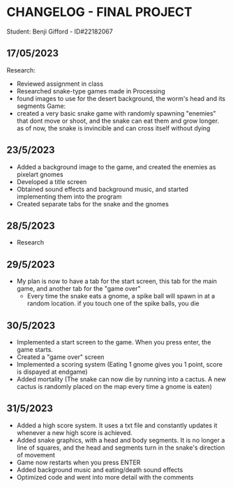 # CHANGELOG - FINAL PROJECT
Student: Benji Gifford - ID#22182067

## 17/05/2023
Research:
 - Reviewed assignment in class
 - Researched snake-type games made in Processing
 - found images to use for the desert background, the worm's head and its segments 
 Game:
 - created a very basic snake game with randomly spawning "enemies" that dont move or shoot,
   and the snake can eat them and grow longer. as of now, the snake is invincible and can cross itself without dying

## 23/5/2023
 - Added a background image to the game, and created the enemies as pixelart gnomes
 - Developed a title screen
 - Obtained sound effects and background music, and started implementing them into the program
 - Created separate tabs for the snake and the gnomes

## 28/5/2023
 - Research

## 29/5/2023
 - My plan is now to have a tab for the start screen, this tab for the main game, and another tab for the "game over"
   - Every time the snake eats a gnome, a spike ball will spawn in at a random location. if you touch one of the spike balls, you die

## 30/5/2023
 - Implemented a start screen to the game. When you press enter, the game starts.
 - Created a "game over" screen
 - Implemented a scoring system (Eating 1 gnome gives you 1 point, score is dispayed at endgame)
 - Added mortality (The snake can now die by running into a cactus. A new cactus is randomly placed on the map every time a gnome is eaten)

 ## 31/5/2023
 - Added a high score system. It uses a txt file and constantly updates it whenever a new high score is achieved.
 - Added snake graphics, with a head and body segments. It is no longer a line of squares, and the head and segments turn in the snake's direction of movement
 - Game now restarts when you press ENTER
 - Added background music and eating/death sound effects
 - Optimized code and went into more detail with the comments

